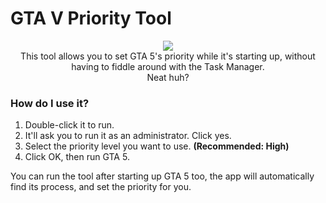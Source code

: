 # GTA V Priority Tool
<p align="center">
  <img src="http://cdn.wccftech.com/wp-content/uploads/2013/09/gta-v-five-logo-v-only.png">
  <br />
  This tool allows you to set GTA 5's priority while it's starting up, without having to fiddle around with the Task Manager.
  <br />
  Neat huh?
</p>

### How do I use it?
1. Double-click it to run.
2. It'll ask you to run it as an administrator. Click yes.
3. Select the priority level you want to use. **(Recommended: High)**
4. Click OK, then run GTA 5.

You can run the tool after starting up GTA 5 too, the app will automatically find its process, and set the priority for you.
